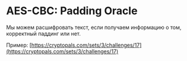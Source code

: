 # AES-CBC: Padding Oracle

Мы можем расшифровать текст, если получаем информацию о том, корректный паддинг или нет.

Пример: [https://cryptopals.com/sets/3/challenges/17](https://cryptopals.com/sets/3/challenges/17)

